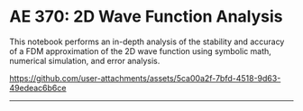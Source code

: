 # AE 370: 2D Wave Function Analysis

This notebook performs an in-depth analysis of the stability and accuracy of a FDM approximation of the 2D wave function using symbolic math, numerical simulation, and error analysis.

https://github.com/user-attachments/assets/5ca00a2f-7bfd-4518-9d63-49edeac6b6ce

---
